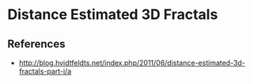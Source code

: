 # Distance Estimated 3D Fractals

## References

- http://blog.hvidtfeldts.net/index.php/2011/06/distance-estimated-3d-fractals-part-i/a
